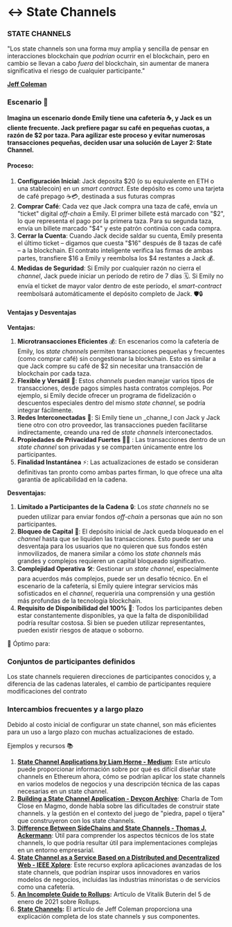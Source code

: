 # ↔️ State Channels

### **STATE CHANNELS** <a href="#s2ihq4r793uh" id="s2ihq4r793uh"></a>

"Los state channels son una forma muy amplia y sencilla de pensar en interacciones blockchain que _podrían_ ocurrir en el blockchain, pero en cambio se llevan a cabo _fuera_ del blockchain, sin aumentar de manera significativa el riesgo de cualquier participante."

[**Jeff Coleman**](https://www.jeffcoleman.ca/author/jeff/)

### **Escenario 🌟** <a href="#ap1b3eqjdgqp" id="ap1b3eqjdgqp"></a>

**Imagina un escenario donde Emily tiene una cafetería ☕, y Jack es un cliente frecuente. Jack prefiere pagar su café en pequeñas cuotas, a razón de $2 por taza. Para agilizar este proceso y evitar numerosas transacciones pequeñas, deciden usar una solución de Layer 2: State Channel.**

#### **Proceso:** <a href="#wrnp40awgrkh" id="wrnp40awgrkh"></a>

1. **Configuración Inicial**: Jack deposita $20 (o su equivalente en ETH o una stablecoin) en un _smart contract_. Este depósito es como una tarjeta de café prepago ☕💳, destinada a sus futuras compras
2. **Comprar Café**: Cada vez que Jack compra una taza de café, envía un "ticket" digital _off-chain_ a Emily. El primer billete está marcado con "$2", lo que representa el pago por la primera taza. Para su segunda taza, envía un billete marcado "$4" y este patrón continúa con cada compra.
3. **Cerrar la Cuenta**: Cuando Jack decide saldar su cuenta, Emily presenta el último ticket – digamos que cuesta "$16" después de 8 tazas de café – a la blockchain. El contrato inteligente verifica las firmas de ambas partes, transfiere $16 a Emily y reembolsa los $4 restantes a Jack 💰.
4. **Medidas de Seguridad**: Si Emily por cualquier razón no cierra el _channel_, Jack puede iniciar un período de retiro de 7 días 🗓️. Si Emily no envía el ticket de mayor valor dentro de este período, el _smart-contract_ reembolsará automáticamente el depósito completo de Jack. 🛡️🔒

#### **Ventajas y Desventajas** <a href="#u93zd6jjf3hl" id="u93zd6jjf3hl"></a>

**Ventajas:**

1. **Microtransacciones Eficientes** 💰: En escenarios como la cafetería de Emily, los _state channels_ permiten transacciones pequeñas y frecuentes (como comprar café) sin congestionar la blockchain. Esto es similar a que Jack compre su café de $2 sin necesitar una transacción de blockchain por cada taza.
2. **Flexible y Versátil** 🤹: Estos _channels_ pueden manejar varios tipos de transacciones, desde pagos simples hasta contratos complejos. Por ejemplo, si Emily decide ofrecer un programa de fidelización o descuentos especiales dentro del mismo _state channel_, se podría integrar fácilmente.
3. **Redes Interconectadas** 🔗: Si Emily tiene un _channe_l con Jack y Jack tiene otro con otro proveedor, las transacciones pueden facilitarse indirectamente, creando una red de _state channels_ interconectados.
4. **Propiedades de Privacidad Fuertes** 🕵️‍♂️ : Las transacciones dentro de un _state channel_ son privadas y se comparten únicamente entre los participantes.
5. **Finalidad Instantánea** ⚡: Las actualizaciones de estado se consideran definitivas tan pronto como ambas partes firman, lo que ofrece una alta garantía de aplicabilidad en la cadena.

**Desventajas:**

1. **Limitado a Participantes de la Cadena** 🔒: Los _state channels_ no se pueden utilizar para enviar fondos _off-chain_ a personas que aún no son participantes.
2. **Bloqueo de Capital** 💸: El depósito inicial de Jack queda bloqueado en el _channel_ hasta que se liquiden las transacciones. Esto puede ser una desventaja para los usuarios que no quieren que sus fondos estén inmovilizados, de manera similar a cómo los _state channels_ más grandes y complejos requieren un capital bloqueado significativo.
3. **Complejidad Operativa** 🛠️: Gestionar un _state channel_, especialmente para acuerdos más complejos, puede ser un desafío técnico. En el escenario de la cafetería, si Emily quiere integrar servicios más sofisticados en el _channel_, requeriría una comprensión y una gestión más profundas de la tecnología blockchain.
4. **Requisito de Disponibilidad del 100%** 🚨: Todos los participantes deben estar constantemente disponibles, ya que la falta de disponibilidad podría resultar costosa. Si bien se pueden utilizar representantes, pueden existir riesgos de ataque o soborno.

🎯 Óptimo para:

### Conjuntos de participantes definidos <a href="#id-6thmmymgb4t3" id="id-6thmmymgb4t3"></a>

Los state channels requieren direcciones de participantes conocidos y, a diferencia de las cadenas laterales, el cambio de participantes requiere modificaciones del contrato

### Intercambios frecuentes y a largo plazo <a href="#bahallti03lg" id="bahallti03lg"></a>

Debido al costo inicial de configurar un state channel, son más eficientes para un uso a largo plazo con muchas actualizaciones de estado.

Ejemplos y recursos 📚

1. [**State Channel Applications by Liam Horne - Medium**](https://medium.com/statechannels/state-channel-applications-1f170e7d542e): Este artículo puede proporcionar información sobre por qué es difícil diseñar state channels en Ethereum ahora, cómo se podrían aplicar los state channels en varios modelos de negocios y una descripción técnica de las capas necesarias en un state channel.
2. [**Building a State Channel Application - Devcon Archive**](https://archive.devcon.org/archive/watch/4/building-a-state-channel-application/?playlist=Devcon%204): Charla de Tom Close en Magmo, donde habla sobre las dificultades de construir state channels. y la gestión en el contexto del juego de "piedra, papel o tijera" que construyeron con los state channels.
3. [**Difference Between SideChains and State Channels - Thomas J. Ackermann**](https://www.bgp4.com/2019/05/15/difference-between-sidechains-and-state-channels/): Útil para comprender los aspectos técnicos de los state channels, lo que podría resultar útil para implementaciones complejas en un entorno empresarial.
4. [**State Channel as a Service Based on a Distributed and Decentralized Web - IEEE Xplore**](https://ieeexplore.ieee.org/iel7/6287639/8948470/09050808.pdf): Este recurso explora aplicaciones avanzadas de los state channels, que podrían inspirar usos innovadores en varios modelos de negocios, incluidas las industrias minoristas o de servicios como una cafetería.
5. [**An Incomplete Guide to Rollups**](https://vitalik.ca/general/2021/01/05/rollup.html)**:** Artículo de Vitalik Buterin del 5 de enero de 2021 sobre Rollups.
6. [**State Channels**](https://www.jeffcoleman.ca/state-channels/)**:** El artículo de Jeff Coleman proporciona una explicación completa de los state channels y sus componentes.
